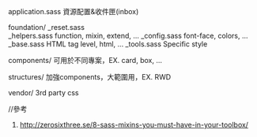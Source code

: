 application.sass 資源配置&收件匣(inbox)

foundation/
  _reset.sass    
  _helpers.sass  function, mixin, extend, ...
  _config.sass   font-face, colors, ...
  _base.sass     HTML tag level, html, ...
  _tools.sass    Specific style

components/      可用於不同專案，EX. card, box, ...

structures/      加強components，大範圍用，EX. RWD

vendor/          3rd party css


//參考
1. http://zerosixthree.se/8-sass-mixins-you-must-have-in-your-toolbox/
